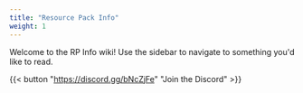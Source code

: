 ```yaml
---
title: "Resource Pack Info"
weight: 1
---
```


Welcome to the RP Info wiki! Use the sidebar to navigate to something you'd like to read.

{{< button "https://discord.gg/bNcZjFe" "Join the Discord" >}}
